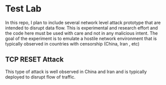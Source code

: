 # Test Lab
In this repo, I plan to include several network level attack prototype that are intended to disrupt data flow. This is experimental and research effort and the code here must be used with care and not in any malicious intent. The goal of the experiment is to emulate a hostile network environment that is typically observed in countries with censorship (China, Iran , etc)

## TCP RESET Attack

This type of attack is well observed in China and Iran and is typically deployed to disrupt flow of traffic. 
